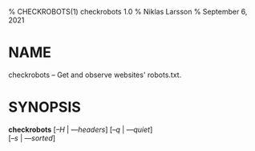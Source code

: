 % CHECKROBOTS(1) checkrobots 1.0
% Niklas Larsson
% September 6, 2021

# NAME
checkrobots – Get and observe websites' robots.txt.

# SYNOPSIS
**checkrobots** [*–H* | *––headers*] [*–q* | *––quiet*]\
                [*–s* | *––sorted*]

